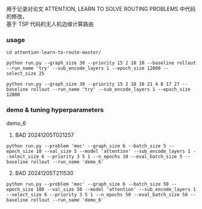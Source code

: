 用于记录对论文  ATTENTION, LEARN TO SOLVE ROUTING PROBLEMS 中代码的修改，  
基于 TSP 代码的无人机边缘计算路由

### usage
```
cd attention-learn-to-route-master/
```
```
python run.py --graph_size 30 --priority 15 2 18 10 --baseline rollout --run_name 'try' --sub_encode_layers 1 --epoch_size 12800 --select_size 25
```
```
python run.py --graph_size 30 --priority 15 2 18 10 21 4 8 17 27 --baseline rollout --run_name 'try' --sub_encode_layers 1 --epoch_size 12800
```
### demo & tuning hyperparameters
demo_6
1. BAD 20241205T021257
```
python run.py --problem 'mec' --graph_size 6 --batch_size 5 --epoch_size 10 --val_size 5 --model 'attention' --sub_encode_layers 1 --select_size 6 --priority 3 5 1 --n_epochs 10 --eval_batch_size 5 --baseline rollout --run_name 'demo_6' 
```
2. BAD 20241205T211530
```
python run.py --problem 'mec' --graph_size 6 --batch_size 50 --epoch_size 100 --val_size 50 --model 'attention' --sub_encode_layers 1 --select_size 6 --priority 3 5 1 --n_epochs 50 --eval_batch_size 50 --baseline rollout --run_name 'demo_6' 
```